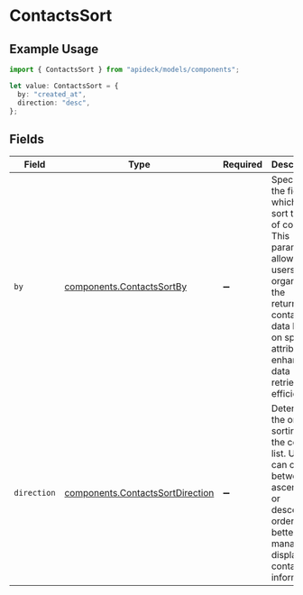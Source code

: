 # ContactsSort

## Example Usage

```typescript
import { ContactsSort } from "apideck/models/components";

let value: ContactsSort = {
  by: "created_at",
  direction: "desc",
};
```

## Fields

| Field                                                                                                                                                                                           | Type                                                                                                                                                                                            | Required                                                                                                                                                                                        | Description                                                                                                                                                                                     | Example                                                                                                                                                                                         |
| ----------------------------------------------------------------------------------------------------------------------------------------------------------------------------------------------- | ----------------------------------------------------------------------------------------------------------------------------------------------------------------------------------------------- | ----------------------------------------------------------------------------------------------------------------------------------------------------------------------------------------------- | ----------------------------------------------------------------------------------------------------------------------------------------------------------------------------------------------- | ----------------------------------------------------------------------------------------------------------------------------------------------------------------------------------------------- |
| `by`                                                                                                                                                                                            | [components.ContactsSortBy](../../models/components/contactssortby.md)                                                                                                                          | :heavy_minus_sign:                                                                                                                                                                              | Specifies the field by which to sort the list of contacts. This parameter allows users to organize the returned contact data based on specific attributes, enhancing data retrieval efficiency. | created_at                                                                                                                                                                                      |
| `direction`                                                                                                                                                                                     | [components.ContactsSortDirection](../../models/components/contactssortdirection.md)                                                                                                            | :heavy_minus_sign:                                                                                                                                                                              | Determines the order of sorting for the contact list. Users can choose between ascending or descending order to better manage the display of contact information.                               |                                                                                                                                                                                                 |